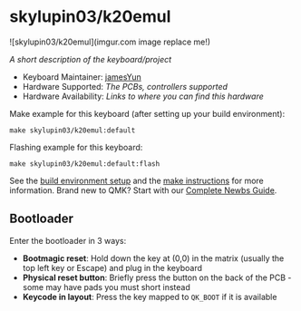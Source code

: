 # skylupin03/k20emul

![skylupin03/k20emul](imgur.com image replace me!)

*A short description of the keyboard/project*

* Keyboard Maintainer: [jamesYun](https://github.com/skylupin03)
* Hardware Supported: *The PCBs, controllers supported*
* Hardware Availability: *Links to where you can find this hardware*

Make example for this keyboard (after setting up your build environment):

    make skylupin03/k20emul:default

Flashing example for this keyboard:

    make skylupin03/k20emul:default:flash

See the [build environment setup](https://docs.qmk.fm/#/getting_started_build_tools) and the [make instructions](https://docs.qmk.fm/#/getting_started_make_guide) for more information. Brand new to QMK? Start with our [Complete Newbs Guide](https://docs.qmk.fm/#/newbs).

## Bootloader

Enter the bootloader in 3 ways:

* **Bootmagic reset**: Hold down the key at (0,0) in the matrix (usually the top left key or Escape) and plug in the keyboard
* **Physical reset button**: Briefly press the button on the back of the PCB - some may have pads you must short instead
* **Keycode in layout**: Press the key mapped to `QK_BOOT` if it is available
